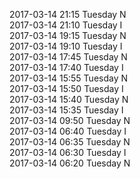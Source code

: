 2017-03-14 21:15 Tuesday  N  
2017-03-14 21:10 Tuesday  I  
2017-03-14 19:15 Tuesday  N  
2017-03-14 19:10 Tuesday  I  
2017-03-14 17:45 Tuesday  N  
2017-03-14 17:40 Tuesday  I  
2017-03-14 15:55 Tuesday  N  
2017-03-14 15:50 Tuesday  I  
2017-03-14 15:40 Tuesday  N  
2017-03-14 15:35 Tuesday  I  
2017-03-14 09:50 Tuesday  N  
2017-03-14 06:40 Tuesday  I  
2017-03-14 06:35 Tuesday  N  
2017-03-14 06:30 Tuesday  I  
2017-03-14 06:20 Tuesday  N  
